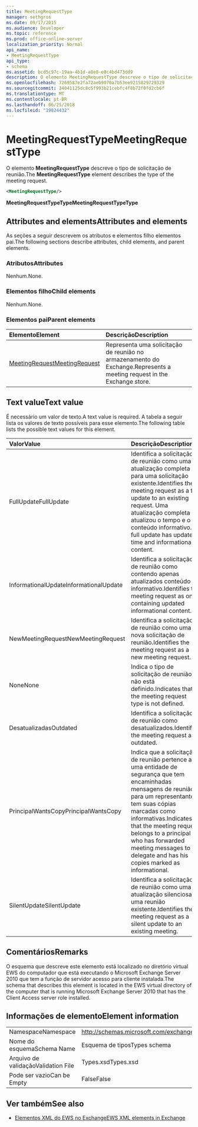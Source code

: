 ```yaml
---
title: MeetingRequestType
manager: sethgros
ms.date: 09/17/2015
ms.audience: Developer
ms.topic: reference
ms.prod: office-online-server
localization_priority: Normal
api_name:
- MeetingRequestType
api_type:
- schema
ms.assetid: bcd5c97c-19aa-4b1d-a8e8-e8c4bd473dd9
description: O elemento MeetingRequestType descreve o tipo de solicitação de reunião.
ms.openlocfilehash: 7269587e2fa72aeb9070a7b53ee9215829729329
ms.sourcegitcommit: 34041125dc8c5f993b21cebfc4f8b72f0fd2cb6f
ms.translationtype: MT
ms.contentlocale: pt-BR
ms.lasthandoff: 06/25/2018
ms.locfileid: "19824432"
---
```

# <a name="meetingrequesttype"></a><span data-ttu-id="f7ab6-103">MeetingRequestType</span><span class="sxs-lookup"><span data-stu-id="f7ab6-103">MeetingRequestType</span></span>

<span data-ttu-id="f7ab6-104">O elemento **MeetingRequestType** descreve o tipo de solicitação de reunião.</span><span class="sxs-lookup"><span data-stu-id="f7ab6-104">The **MeetingRequestType** element describes the type of the meeting request.</span></span> 
  
```xml
<MeetingRequestType/>
```

 <span data-ttu-id="f7ab6-105">**MeetingRequestTypeType**</span><span class="sxs-lookup"><span data-stu-id="f7ab6-105">**MeetingRequestTypeType**</span></span>
## <a name="attributes-and-elements"></a><span data-ttu-id="f7ab6-106">Attributes and elements</span><span class="sxs-lookup"><span data-stu-id="f7ab6-106">Attributes and elements</span></span>

<span data-ttu-id="f7ab6-107">As seções a seguir descrevem os atributos e elementos filho elementos pai.</span><span class="sxs-lookup"><span data-stu-id="f7ab6-107">The following sections describe attributes, child elements, and parent elements.</span></span>
  
### <a name="attributes"></a><span data-ttu-id="f7ab6-108">Atributos</span><span class="sxs-lookup"><span data-stu-id="f7ab6-108">Attributes</span></span>

<span data-ttu-id="f7ab6-109">Nenhum.</span><span class="sxs-lookup"><span data-stu-id="f7ab6-109">None.</span></span>
  
### <a name="child-elements"></a><span data-ttu-id="f7ab6-110">Elementos filho</span><span class="sxs-lookup"><span data-stu-id="f7ab6-110">Child elements</span></span>

<span data-ttu-id="f7ab6-111">Nenhum.</span><span class="sxs-lookup"><span data-stu-id="f7ab6-111">None.</span></span>
  
### <a name="parent-elements"></a><span data-ttu-id="f7ab6-112">Elementos pai</span><span class="sxs-lookup"><span data-stu-id="f7ab6-112">Parent elements</span></span>

|<span data-ttu-id="f7ab6-113">**Elemento**</span><span class="sxs-lookup"><span data-stu-id="f7ab6-113">**Element**</span></span>|<span data-ttu-id="f7ab6-114">**Descrição**</span><span class="sxs-lookup"><span data-stu-id="f7ab6-114">**Description**</span></span>|
|:-----|:-----|
|[<span data-ttu-id="f7ab6-115">MeetingRequest</span><span class="sxs-lookup"><span data-stu-id="f7ab6-115">MeetingRequest</span></span>](meetingrequest.md) <br/> |<span data-ttu-id="f7ab6-116">Representa uma solicitação de reunião no armazenamento do Exchange.</span><span class="sxs-lookup"><span data-stu-id="f7ab6-116">Represents a meeting request in the Exchange store.</span></span>  <br/> |
   
## <a name="text-value"></a><span data-ttu-id="f7ab6-117">Text value</span><span class="sxs-lookup"><span data-stu-id="f7ab6-117">Text value</span></span>

<span data-ttu-id="f7ab6-118">É necessário um valor de texto.</span><span class="sxs-lookup"><span data-stu-id="f7ab6-118">A text value is required.</span></span> <span data-ttu-id="f7ab6-119">A tabela a seguir lista os valores de texto possíveis para esse elemento.</span><span class="sxs-lookup"><span data-stu-id="f7ab6-119">The following table lists the possible text values for this element.</span></span>
  
|<span data-ttu-id="f7ab6-120">**Valor**</span><span class="sxs-lookup"><span data-stu-id="f7ab6-120">**Value**</span></span>|<span data-ttu-id="f7ab6-121">**Descrição**</span><span class="sxs-lookup"><span data-stu-id="f7ab6-121">**Description**</span></span>|
|:-----|:-----|
|<span data-ttu-id="f7ab6-122">FullUpdate</span><span class="sxs-lookup"><span data-stu-id="f7ab6-122">FullUpdate</span></span>  <br/> |<span data-ttu-id="f7ab6-123">Identifica a solicitação de reunião como uma atualização completa para uma solicitação existente.</span><span class="sxs-lookup"><span data-stu-id="f7ab6-123">Identifies the meeting request as a full update to an existing request.</span></span> <span data-ttu-id="f7ab6-124">Uma atualização completa atualizou o tempo e o conteúdo informativo.</span><span class="sxs-lookup"><span data-stu-id="f7ab6-124">A full update has updated time and informational content.</span></span>  <br/> |
|<span data-ttu-id="f7ab6-125">InformationalUpdate</span><span class="sxs-lookup"><span data-stu-id="f7ab6-125">InformationalUpdate</span></span>  <br/> |<span data-ttu-id="f7ab6-126">Identifica a solicitação de reunião como contendo apenas atualizados conteúdo informativo.</span><span class="sxs-lookup"><span data-stu-id="f7ab6-126">Identifies the meeting request as only containing updated informational content.</span></span>  <br/> |
|<span data-ttu-id="f7ab6-127">NewMeetingRequest</span><span class="sxs-lookup"><span data-stu-id="f7ab6-127">NewMeetingRequest</span></span>  <br/> |<span data-ttu-id="f7ab6-128">Identifica a solicitação de reunião como uma nova solicitação de reunião.</span><span class="sxs-lookup"><span data-stu-id="f7ab6-128">Identifies the meeting request as a new meeting request.</span></span>  <br/> |
|<span data-ttu-id="f7ab6-129">None</span><span class="sxs-lookup"><span data-stu-id="f7ab6-129">None</span></span>  <br/> |<span data-ttu-id="f7ab6-130">Indica o tipo de solicitação de reunião não está definido.</span><span class="sxs-lookup"><span data-stu-id="f7ab6-130">Indicates that the meeting request type is not defined.</span></span>  <br/> |
|<span data-ttu-id="f7ab6-131">Desatualizadas</span><span class="sxs-lookup"><span data-stu-id="f7ab6-131">Outdated</span></span>  <br/> |<span data-ttu-id="f7ab6-132">Identifica a solicitação de reunião como desatualizados.</span><span class="sxs-lookup"><span data-stu-id="f7ab6-132">Identifies the meeting request as outdated.</span></span>  <br/> |
|<span data-ttu-id="f7ab6-133">PrincipalWantsCopy</span><span class="sxs-lookup"><span data-stu-id="f7ab6-133">PrincipalWantsCopy</span></span>  <br/> |<span data-ttu-id="f7ab6-134">Indica que a solicitação de reunião pertence a uma entidade de segurança que tem encaminhadas mensagens de reunião para um representante e tem suas cópias marcadas como informativas.</span><span class="sxs-lookup"><span data-stu-id="f7ab6-134">Indicates that the meeting request belongs to a principal who has forwarded meeting messages to a delegate and has his copies marked as informational.</span></span>  <br/> |
|<span data-ttu-id="f7ab6-135">SilentUpdate</span><span class="sxs-lookup"><span data-stu-id="f7ab6-135">SilentUpdate</span></span>  <br/> |<span data-ttu-id="f7ab6-136">Identifica a solicitação de reunião como uma atualização silenciosa a uma reunião existente.</span><span class="sxs-lookup"><span data-stu-id="f7ab6-136">Identifies the meeting request as a silent update to an existing meeting.</span></span>  <br/> |
   
## <a name="remarks"></a><span data-ttu-id="f7ab6-137">Comentários</span><span class="sxs-lookup"><span data-stu-id="f7ab6-137">Remarks</span></span>

<span data-ttu-id="f7ab6-138">O esquema que descreve este elemento está localizado no diretório virtual EWS do computador que está executando o Microsoft Exchange Server 2010 que tem a função de servidor acesso para cliente instalada.</span><span class="sxs-lookup"><span data-stu-id="f7ab6-138">The schema that describes this element is located in the EWS virtual directory of the computer that is running Microsoft Exchange Server 2010 that has the Client Access server role installed.</span></span>
  
## <a name="element-information"></a><span data-ttu-id="f7ab6-139">Informações de elemento</span><span class="sxs-lookup"><span data-stu-id="f7ab6-139">Element information</span></span>

|||
|:-----|:-----|
|<span data-ttu-id="f7ab6-140">Namespace</span><span class="sxs-lookup"><span data-stu-id="f7ab6-140">Namespace</span></span>  <br/> |http://schemas.microsoft.com/exchange/services/2006/types  <br/> |
|<span data-ttu-id="f7ab6-141">Nome do esquema</span><span class="sxs-lookup"><span data-stu-id="f7ab6-141">Schema Name</span></span>  <br/> |<span data-ttu-id="f7ab6-142">Esquema de tipos</span><span class="sxs-lookup"><span data-stu-id="f7ab6-142">Types schema</span></span>  <br/> |
|<span data-ttu-id="f7ab6-143">Arquivo de validação</span><span class="sxs-lookup"><span data-stu-id="f7ab6-143">Validation File</span></span>  <br/> |<span data-ttu-id="f7ab6-144">Types.xsd</span><span class="sxs-lookup"><span data-stu-id="f7ab6-144">Types.xsd</span></span>  <br/> |
|<span data-ttu-id="f7ab6-145">Pode ser vazio</span><span class="sxs-lookup"><span data-stu-id="f7ab6-145">Can be Empty</span></span>  <br/> |<span data-ttu-id="f7ab6-146">False</span><span class="sxs-lookup"><span data-stu-id="f7ab6-146">False</span></span>  <br/> |
   
## <a name="see-also"></a><span data-ttu-id="f7ab6-147">Ver também</span><span class="sxs-lookup"><span data-stu-id="f7ab6-147">See also</span></span>



- [<span data-ttu-id="f7ab6-148">Elementos XML do EWS no Exchange</span><span class="sxs-lookup"><span data-stu-id="f7ab6-148">EWS XML elements in Exchange</span></span>](ews-xml-elements-in-exchange.md)

